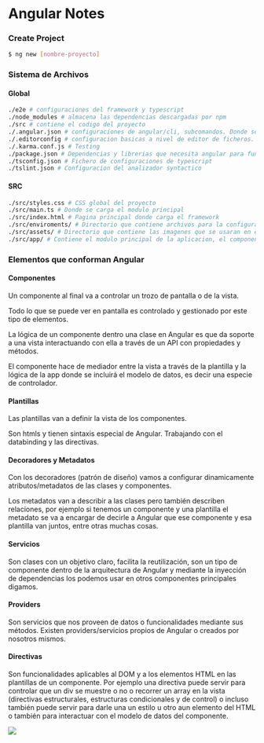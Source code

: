 # Angular Notes

### Create Project

```bash
$ ng new [nombre-proyecto]
```



### Sistema de Archivos

#### Global

```bash
./e2e # configuraciones del framework y typescript
./node_modules # almacena las dependencias descargadas por npm
./src # contiene el codigo del proyecto
./.angular.json # configuraciones de angular/cli, subcomandos. Donde se guardan los assets. Directorio donde se almacenan los builds, directorio root.
./.editorconfig # configuracion basicas a nivel de editor de ficheros. La configuracion de caracteres
./.karma.conf.js # Testing
./package.json # Dependencias y librerias que necesita angular para funcionar
./tsconfig.json # Fichero de configuraciones de typescript
./tslint.json # Configuracion del analizador syntactico
```

#### SRC

```bash
./src/styles.css # CSS global del proyecto
./src/main.ts # Donde se carga el modulo principal
./src/index.html # Pagina principal donde carga el framework
./src/enviroments/ # Directorio que contiene archivos para la configuracion de los entornos de produccion y desarrollo
./src/assets/ # Directorio que contiene las imagenes que se usaran en el proyecto
./src/app/ # Contiene el modulo principal de la aplicacion, el componente principal y los demás componentes que crearemos. 
```



### Elementos que conforman Angular

#### Componentes

Un componente al final va a controlar un trozo de pantalla o de la vista. 

Todo lo que se puede ver en pantalla es controlado y gestionado por este tipo de elementos.

La lógica de un componente dentro una clase en Angular es que da soporte a una 
vista interactuando con ella a través de un API con propiedades y métodos.

El componente hace de mediador entre la vista a través de la plantilla y 
la lógica de la app donde se incluirá el modelo de datos, es decir una especie de controlador.

#### Plantillas

Las plantillas van a definir la vista de los componentes. 

Son htmls y tienen sintaxis especial de Angular. Trabajando con el databinding y las directivas.

#### Decoradores y Metadatos

Con los decoradores (patrón de diseño) vamos a configurar dinamicamente atributos/metadatos de las clases y componentes.

Los metadatos van a describir a las clases pero también describen relaciones, por ejemplo si tenemos un componente y una plantilla el metadato se va a encargar de decirle a Angular que ese componente y esa 
plantilla van juntos, entre otras muchas cosas.

#### Servicios

Son clases con un objetivo claro, facilita la reutilización, son un tipo de componente dentro de la arquitectura de Angular y mediante la inyección de dependencias los podemos usar en otros componentes 
principales digamos.

#### Providers

Son servicios que nos proveen de datos o funcionalidades mediante sus métodos. Existen providers/servicios propios de Angular o creados por nosotros mismos.

#### Directivas

Son funcionalidades aplicables al DOM y a los elementos HTML en las plantillas de un componente. Por ejemplo una directiva puede servir para controlar que un div se muestre o no o recorrer un array en la 
vista (directivas estructurales, estructuras condicionales y de control) o incluso también puede servir para darle una un estilo u otro aun elemento del HTML o también para interactuar con el modelo de datos 
del componente. 

![](https://angular.io/generated/images/guide/architecture/overview2.png)

